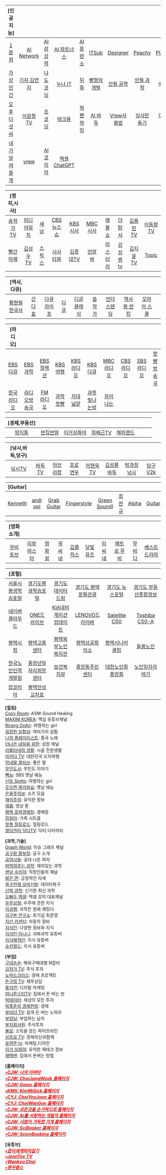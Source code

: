 | [인공지능] | []() | []() | []() | []() | []() | []() | []() | []() | []() |
| :---: | :---: | :---: | :---: | :---: | :---: | :---: | :---: | :---: | :---: |
| [1분 컴](https://www.youtube.com/@user-ed1xt4uh7v) | [AI Network](https://www.youtube.com/@ainetwork_ai) | [AI 상상력](https://www.youtube.com/@captain_ai) | [AI 파트너스](https://www.youtube.com/@easyaitech) | [AI 훈련소](https://www.youtube.com/@AI.Drill_center) | [ITSub](https://www.youtube.com/@ITSUB) | [Designer](https://www.youtube.com/@UXUIDesign) | [Peachy](https://www.youtube.com/@peachy2023) | [PULSE9](https://www.youtube.com/@PULSE9_Inc) | [UNDERkg](https://www.youtube.com/@Underkg) |
| [가상인간](https://www.youtube.com/@_virtualuhana8924) | [기자 김연지](https://www.youtube.com/@user-ux5ow6tn4d) | [나도 코딩](https://www.youtube.com/@nadocoding) | [누나 IT](https://www.youtube.com/@nnit) | [뒤죽](https://www.youtube.com/@backdie) | [빵형의개발](https://www.youtube.com/@bbanghyong) | [안될 공학](https://www.youtube.com/@unrealtech) | [안될 과학](https://www.youtube.com/@Unrealscience) | [어퍼컷](https://www.youtube.com/@UPKTV) | [오빠두 엑셀](https://www.youtube.com/@Oppadu) |
| [오후 다섯씨](https://www.youtube.com/@mr.5pm) | [이원철 TV](https://www.youtube.com/@21c) | [조코딩](https://www.youtube.com/@jocoding) | [테크몽](https://www.youtube.com/@techmong) | [혁펜하임](https://www.youtube.com/@hyukppen) | [AI 바둑](https://www.youtube.com/watch?app=desktop&v=RgKI_LxXH6k) | [Vrew사용법](https://www.youtube.com/watch?v=9fwkpRuSSrA) | [실사만들기](https://www.youtube.com/watch?v=P9D_3yt_a3g) | [디퓨전 사용](https://www.youtube.com/watch?v=zF99-RrNZfQ) | [스테이블](https://www.youtube.com/watch?v=-jdSlfmqwjA) |
| [내가알려줄게](https://www.youtube.com/@mamapop) | [vrew](https://www.youtube.com/watch?v=Le72MEIZ304) | [AI코리아](https://www.youtube.com/@AIKoreaCommunity/videos) | [엑셀ChatGPT](https://wealthbe.com/) | []() | []() | []() | []() | []() | []() |

| [정치,시사] | []() | []() | []() | []() | []() | []() | []() | []() | []() |
| :---: | :---: | :---: | :---: | :---: | :---: | :---: | :---: | :---: | :---: |
| [송작가TV](https://www.youtube.com/@songjakgatv) | [미디어워치](https://www.youtube.com/@mediawatchtv) | [새날](https://www.youtube.com/@saenal) | [CBS뉴스쇼](https://www.youtube.com/@cbsnewsshow) | [KBS시사](https://www.youtube.com/@KBS_1Radio) | [MBC시사](https://www.youtube.com/@mbcradio_sisa) | [매불쇼](https://www.youtube.com/@maebulshow) | [더탐사](https://www.youtube.com/@citizenpress_thetamsa) | [김용민TV](https://www.youtube.com/@kimyongminTV) | [이동형TV](https://www.youtube.com/@DHLeeTV) |
| [빨간아재](https://www.youtube.com/@RedAzae) | [김성수TV](https://www.youtube.com/@ssroad) | [스픽스](https://www.youtube.com/@SPEAKS_TV) | [시사타파](https://www.youtube.com/@sisatapanews) | [김종대TV](https://www.youtube.com/@kimjongdaetv) | [언알바](https://www.youtube.com/@unalba) | [미스터리](https://www.youtube.com/@user-zl3qd3si2g) | [강성범tv](https://www.youtube.com/@kangsungbumTV) | [김지윤TV](https://www.youtube.com/@Kjy_Play) | [Topic](https://www.youtube.com/@topic2651) |

| [역사,다큐] | []() | []() | []() | []() | []() | []() | []() | []() | []() |
| :---: | :---: | :---: | :---: | :---: | :---: | :---: | :---: | :---: | :---: |
| [황현필 한국사](https://www.youtube.com/@hwang_history) | [간다효](https://www.youtube.com/@Official_gandahyo) | [다큐라이프](https://www.youtube.com/@braheartlife) | [디글](https://www.youtube.com/@Diggle) | [디글 클래식](https://www.youtube.com/@DiggleClassic) | [쏨작가](https://www.youtube.com/@ssom_ji_sa) | [언더스탠딩](https://www.youtube.com/@understanding.) | [역사왕 썬킴](https://www.youtube.com/@user-wr8ly2xv9l) | [오마이 스쿨](https://www.youtube.com/@0hmyschool) | []() |

| [라디오] | []() | []() | []() | []() | []() | []() | []() | []() | []() |
| :---: | :---: | :---: | :---: | :---: | :---: | :---: | :---: | :---: | :---: |
| [EBS다큐](https://www.youtube.com/@EBSDocumentary) | [EBS과학](https://www.youtube.com/@ebs.science) | [EBS컬렉션](https://5easy.ebs.co.kr/aujisik/category/40009567) | [KBS여행](https://www.youtube.com/@KBS_TRAVEL) | [KBS라디오](https://radio.kbs.co.kr/) | [KBS다큐](https://www.youtube.com/@KBSDocumentary) | [MBC라디오](https://playvod.imbc.com/Vod/VodPlay?broadcastId=1000661105406100000) | [CBS라디오](https://www.radio-korea.com/cbs-fm-standard) | [SBS라디오](http://www.sbs.co.kr/radio) | [팟빵방송국](https://www.podbbang.com/channel-categories) |
| [한국라디오](https://radioonline.kr/) | [라디오방송국](https://www.radio-korea.com/) | [FM라디오](https://www.radio-korea.com/) | [과학팟빵](https://www.podbbang.com/channels/6205) | [지대넓얕](https://www.podbbang.com/channels/7418) | [과학빛나는밤](https://www.podbbang.com/channels/4388) | [차이나는](https://podcasts.google.com/feed/aHR0cDovL2ZlZWRzLmZlZWRidXJuZXIuY29tL2pvaW5zL3RHUFU?sa=X&ved=0CBEQlvsGahcKEwjgjJzopMj2AhUAAAAAHQAAAAAQGw&hl=ko) | []() | []() | []() |

| [경제,부동산] | []() | []() | []() | []() | []() | []() | []() |
| :---: | :---: | :---: | :---: | :---: | :---: | :---: | :---: |
| [땅지통](https://www.youtube.com/@landtong22) | [싼집싼땅](https://www.youtube.com/@user-ep2lx4kh6k) | [이거실화야](https://www.youtube.com/@user-pl1ze2qy7l) | [최배근TV](https://www.youtube.com/@TV-ct8uh) | [해피랜드](https://www.youtube.com/@happy_land) | []() | []() | []() |

| [낚시,바둑,당구] | []() | []() | []() | []() | []() | []() | []() |
| :---: | :---: | :---: | :---: | :---: | :---: | :---: | :---: |
| [낚시TV](https://www.youtube.com/@KoreaFishingChannel) | [바둑TV](https://www.youtube.com/@baduk_tv) | [아브라함](https://www.youtube.com/@kyong30000) | [프로연우](https://www.youtube.com/@proyeonwoo) | [이현욱TV](https://www.youtube.com/@leehyunwookTV) | [김성룡바둑](https://www.youtube.com/@user-hy7dg8ec1q) | [박과장낚시](https://www.youtube.com/@park_manager) | [당구V2k](https://www.youtube.com/@v2kBillards) |

| [Guitar] | []() | []() | []() | []() | []() | []() | []() |
| :---: | :---: | :---: | :---: | :---: | :---: | :---: | :---: |
| [Kenneth](https://www.youtube.com/@KennethAcoustic) | [andi opi](https://www.youtube.com/@andiopi) | [Grab Guitar](https://www.youtube.com/@GrabTheGT) | [Fingerstyle](https://www.youtube.com/@FingerstyleClub) | [Green Sound](https://www.youtube.com/@GreenSoundOfficial)) | [최찬규](https://www.youtube.com/@user-jj5td2pn2p) | [Alpha](https://www.youtube.com/@alphamusichadong191) | [Guitar](https://www.youtube.com/@LatestMusicGuitar) |

| [영화소개] | []() | []() | []() | []() | []() | []() | []() | []() | []() |
| :---: | :---: | :---: | :---: | :---: | :---: | :---: | :---: | :---: | :---: |
| [무비토브](https://www.youtube.com/@MovieTov) | [리뷰마스터](https://www.youtube.com/@review.master) | [영화쉼](https://www.youtube.com/@movie_rest) | [곽씨네](https://www.youtube.com/@kwakcine) | [김플릭스](https://www.youtube.com/@kimflix_) | [달빛뮤즈](https://www.youtube.com/@DALBITMUSE) | [리씨네](https://www.youtube.com/@LEE_CINE) | [메트로 무비](https://www.youtube.com/@MetroMovie1) | [무비디](https://www.youtube.com/@Movie.D) | [베스트드라마](https://www.youtube.com/@bestdrama434) |

| [포털] | []() | []() | []() | []() | []() |
| :---: | :---: | :---: | :---: | :---: | :---: |
| [서울시평생학습포털](https://sll.seoul.go.kr/main/MainView.do) | [경기도평생학습포털](https://www.gseek.kr/member/rl/main.do) | [경기도 데이터드림](https://data.gg.go.kr/portal/mainPage.do) | [경기도 평택문화관광](https://www.pyeongtaek.go.kr/tour/main.do) | [경기도 뉴스포털](https://gnews.gg.go.kr/news/news_detail_m.do?number=202111111657067108C070) | [경기도 부동산종합정보](https://gris.gg.go.kr/ost/oneStopView.do) |
| [네이버클라우드](https://mybox.naver.com/about/introduce) | [ONE드라이브](https://onedrive.live.com/?id=AFE24E4AFACE3B0D%21102&cid=AFE24E4AFACE3B0D) | [KIA네비게이션업데이트](https://update.kia.com/KR/KO/updateGuide) | [LENOVO드라이버](https://pcsupport.lenovo.com/ca/ko/products/laptops-and-netbooks/300-series/330-15ikb-type-81dc/81dc/81dc004ukr/pf17zx37/downloads/automatic-driver-update) | [Satellite C50](http://toshibadriversdownload.com/satellite-c50-ast3nx4-windows-8-1-64bit-drivers/) | [Toshiba C50-A](https://www.driverscape.com/manufacturers/toshiba/laptops-desktops/satellite-c50-a/34352) | [Dropbox](https://www.dropbox.com/login?cont=https%3A%2F%2Fwww.dropbox.com%2Fhome) |
| [평택시청](https://www.pyeongtaek.go.kr/intro.jsp) | [평택고용센터](https://www.work.go.kr/pyeongtaek/main.do) | [평택북부노인복지관](https://www.pyeongtaek.go.kr/intro.jsp) | [평택상공회의소](https://pyeongtaekcci.korcham.net/front/user/main.do) | [평택시니어클럽](http://www.ptseniorclub.or.kr/) | [돌봄노인](https://bbnoin.or.kr:41004/) |
| [한국노인인력개발원](https://www.kordi.or.kr/main.do) | [중장년일자리희망센터](http://pyeongtaekcci.korcham.net/front/board/boardContentsView.do?boardId=10160&contId=49064&menuId=1318) | [보건복지부](http://www.mohw.go.kr) | [중앙동주민센터](https://www.pyeongtaek.go.kr/csc/jungang/contents.do?mId=0205000000) | [대한노인회중앙회](http://www.koreapeople.co.kr/) | [노인일자리여기](https://www.seniorro.or.kr:4431) |
| [잡코리아](https://www.jobkorea.co.kr/) | [평택안성교차로](http://www.ptkcr.com/) | []() | []() | []() | []() |

**[힐링]**<br>
[Cozy Room](https://www.youtube.com/@CozyRoomASMR): ASM-Sound Healing<br>
[MAXIM KOREA](https://www.youtube.com/@maxim_korea): 맥심 유튜브채널<br>
[Rirang OnAir](https://www.youtube.com/@RirangOnAir): 여행하는 girl<br>
[굉장한 실험실](https://www.youtube.com/@madlabko): 여러가지 실험<br>
[나의 플레이리스트](https://www.youtube.com/@user-ky7xn1hf6h): 중국 노래<br>
[더나은 내일을 위한](https://www.youtube.com/@For.a.Better.Tomorrow): 성장 채널<br>
[리틀타네의 생활](https://www.youtube.com/@littletane): 시골 전원생활<br>
[마카다 TV](https://www.youtube.com/@go6992): 대한민국 오지여행<br>
[막내딸 클라쓰](https://www.youtube.com/@youngest-daughter): 좋은 딸<br>
[무인도사](https://www.youtube.com/@tmdcjf2388): 무인도 이야기<br>
[빽능](https://www.youtube.com/@BBACKENT): SBS 옛날 예능<br>
[신또 Sintto](https://www.youtube.com/@sintto): 여행하는 girl<br>
[웃으면 복이와요](https://www.youtube.com/@luckysmile365): 옛날 예능<br>
[은꼴주의보](https://www.youtube.com/@user-mm3sk8dt1g): 쇼츠 모음<br>
[재미주의](https://www.youtube.com/@jamjam0615): 유익한 정보<br>
[재훍](https://www.youtube.com/@jhvideotoon): 영상 툰<br>
[평택 호박경매장](https://www.youtube.com/@user-sf9fh3mq5p): 경매장<br>
[하알라](https://www.youtube.com/@user-zd8vk4gg4g): 가족 시트콤<br>
[핫플 힐링로드](https://www.youtube.com/@Hotple7): 힐링로드<br>
[혈당관리 닥다TV](https://www.youtube.com/@drdiaryTV): 닥터 다이어리<br>

**[과학,기술]**<br>
[Graph World](https://www.youtube.com/@graphworld-0): 이슈 그래프 채널<br>
[공구왕 황부장](https://www.youtube.com/@Hwangbujang): 공구 소개<br>
[공여사들](https://www.youtube.com/@gongysd): 공대 나온 여자<br>
[떠먹여주는 과학](https://www.youtube.com/@user-je5bg4zs9c): 재미있는 과학<br>
[맨날 수리야](https://www.youtube.com/@google_korea):  직장인들의 채널<br>
[밝은 면](https://www.youtube.com/@BrightSideKorea): 긍정적인 자세<br>
[복구천재 꼬마신발](https://www.youtube.com/@Little_Shoes): 데이터복구<br>
[신박 과학](https://www.youtube.com/@sinbakscience): 신기한 최신 과학<br>
[오빠두 엑셀](https://www.youtube.com/@Oppadu): 엑셀 강의 대표채널<br>
[우주상점](https://www.youtube.com/@Space_Store): 우주에 관한 지식<br>
[이과형](https://www.youtube.com/@scibrother): 과학은 원래 재밌다<br>
[지구본 연구소](https://www.youtube.com/@globelab): 호기심 최준영<br>
[지산 카센터](https://www.youtube.com/@jisancarcenter): 자동차 정비<br>
[지식인](https://www.youtube.com/@knowledgepeople): 다양한 정보와 지식<br>
[지식인 미나니](https://www.youtube.com/@iamminani): 괴짜과학 유튜버<br>
[지식해적단](https://www.youtube.com/@studio_pirates): 지식 유튜버<br>
[슈카월드](https://www.youtube.com/@syukaworld): 지식 유튜버<br>
 
**[부업]**<br>
[구대손손](https://www.youtube.com/@user-wc4qi7kf3h): 해외구매대행 N잡러<br>
[김작가 TV](https://www.youtube.com/@lucky_tv): 주식 투자<br>
[노마드크리스](https://www.youtube.com/@nomadchris): 경제 프로젝트<br>
[돈구멍 TV](https://www.youtube.com/@TV-ft2ik): 재무상담<br>
[류지안](https://www.youtube.com/@jianryukr): 디지털 마케팅<br>
[머니몬스터TV](https://www.youtube.com/@money_Monster): 집에서 돈 버는 방<br>
[박데이터](https://www.youtube.com/@user-my1lg8hd9j): 세상의 모든 투자<br>
[박종훈의 경제한방](https://www.youtube.com/@e-hanbang): 경제<br>
[부라더 TV](https://www.youtube.com/@burother): 쉽게 돈 버는 노하우<br>
[부업남](https://www.youtube.com/@Bupnam): 부업하는 남자<br>
[부자회사원](https://www.youtube.com/@richworker100): 주식투자<br>
[불로](https://www.youtube.com/@boolloSodeuk): 소득을 얻는 파이프라인<br>
[삼프로 TV](https://www.youtube.com/@3protv): 경제의신과함께<br>
[유앤준 tv](https://www.youtube.com/@youandjun): 마케팅,디자인<br>
[이거 실화야](https://www.youtube.com/@user-pl1ze2qy7l): 유익한 재테크 정보<br>
[재택맨](https://www.youtube.com/@jaetaekman): 집에서 돈버는 방법<br>

**[홈페이지]**<br>
[<span style="color:red">***▪CJW: 나의 아바타***</span>](https://photos.google.com/photo/AF1QipPOVRB_6k1dxPnWAKuYzXkeSguIKiLdS2ji1d5R)<br>
[<span style="color:red">***▪CJW: ChoiJangWook 홈페이지***</span>](https://choijangwook.github.io/cjw/)<br>
[<span style="color:red">***▪CJW: Game 홈페이지***</span>](https://choijangwook.github.io/game/)<br>
[<span style="color:red">***▪KMS: KimMiSick 홈페이지***</span>](https://kimmisik.github.io/kms/)<br>
[<span style="color:red">***▪CYJ: ChoiYeoJoon 홈페이지***</span>](https://choijangwook.github.io/cyj/)<br>
[<span style="color:red">***▪CYJ: ChoiWanGue 홈페이지***</span>](https://choijangwook.github.io/cwg/)<br>
[<span style="color:red">***▪CJW: 모든것을 손가락으로 홈페이지***</span>](https://everythingfingers.modoo.at/)<br>
[<span style="color:red">***▪CJW: AI를 사랑하는 개발자 홈페이지***</span>](https://aiworld.modoo.at/)<br>
[<span style="color:red">***▪CJW: 사랑이 가득한 가게 홈페이지***</span>](https://lovelyfoodstore.modoo.at/)<br>
[<span style="color:red">***▪CJW: SciBooker 홈페이지***</span>](https://www.mixo.io/site/sci-booker-s6dtu/index.html)<br>
[<span style="color:red">***▪CJW: ScienBooking 홈페이지***</span>](https://www.mixo.io/site/scien-booking-aze4q/index.html)<br>

**[유튜브]**<br>
[<span style="color:red">***▪준이세계따라잡기***</span>](https://www.youtube.com/channel/UCkWK9iWMkPx3CtUCsNVxHrA)<br>
[<span style="color:red">***▪JoonToy TV***</span>](https://www.youtube.com/@joontoytv3724)<br>
[<span style="color:red">***▪Wankyu Choi***</span>](https://www.youtube.com/@wankyuchoi597)<br>
[<span style="color:red">***▪쮸꾸쮼스***</span>](https://www.youtube.com/@user-kw9uy6ff8e)<br>

